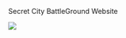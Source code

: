 Secret City BattleGround Website 


<img src="https://profile-counter.glitch.me/mr-Imran/count.svg" />
